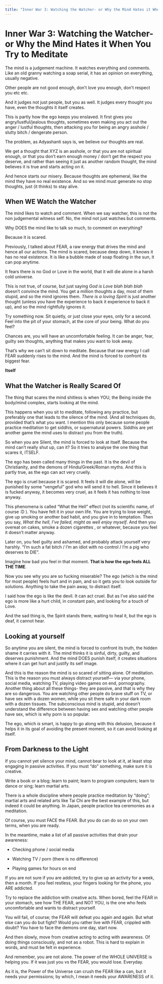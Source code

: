 ```yaml
---
title: "Inner War 3: Watching the Watcher- or Why the Mind Hates it When You Try to Meditate"
---
```



# Inner War 3: Watching the Watcher- or Why the Mind Hates it When You Try to Meditate




 

The mind is a judgement machine. It watches everything and comments. Like an old granny watching a soap serial, it has an opinion on everything, usually negative. 

 

Other people are not good enough, don’t love you enough, don’t respect you etc etc. 

 

And it judges not just people, but you as well. It judges every thought you have, even the thoughts it itself creates. 

 

This is partly how the ego keeps you enslaved. It first gives you angry/lustful/jealous thoughts, sometimes even making you act out the anger / lustful thoughts, then attacking you for being an angry asshole / slutty bitch / dengerate person. 

 

The problem, as Adyashanti says is, we believe our thoughts are real. 

 

We get a thought that XYZ is an asshole, or that you are not spiritual enough, or that you don’t earn enough money / don’t get the respect you deserve, and rather than seeing it just as another random thought, the mind believes it is true and starts acting on it. 

 

And hence starts our misery. Because thoughts are ephemeral, like the mind they have no real existence. And so we mind must generate no stop thoughts, just (it thinks) to stay alive. 

 

## When WE Watch the Watcher 

 

The mind likes to watch and comment. When we say watcher, this is not the non judgemental witness self. No, the mind not just watches but comments. 

 

Why DOES the mind like to talk so much, to comment on everything? 

 

Because it is scared. 

 

Previously, I talked about FEAR, a raw energy that drives the mind and hence all our actions. The mind is scared, because deep down, it knows it has no real existence. It is like a bubble made of soap floating in the sun, it can pop anytime. 

 

It fears there is no God or Love in the world, that it will die alone in a harsh cold universe.  

 

This is not true, of course, but just saying *God is Love blah blah blah* doesn’t convince the mind. You get a million thoughts a day, most of them stupid, and so the mind ignores them. *There is a loving Spirit* is just another thought (unless you have the experience to back it experience to back it up), and so the mind rightfully ignores it. 

 

Try something now. Sit quietly, or just close your eyes, only for a second. Feel into the pit of your stomach, at the core of your being. What do you feel? 

 

Chances are, you will have an uncomfortable feeling. It can be anger, fear, guilty sex thoughts, anything that makes you want to look away. 

 

That’s why we can’t sit down to meditate. Because that raw energy I call FEAR suddenly rises to the mind. And the mind is forced to confront its biggest fear. 

 

**Itself** 

 

## What the Watcher is Really Scared Of

 

The thing that scares the mind shitless is when YOU, the Being inside the body/mind complex, starts looking at the mind. 

 

This happens when you sit to meditate, following any practice, but preferably one that leads to the silence of the mind. (And all techniques do, provided that’s what you want. I mention this only because some people practice meditation to get siddhis, or supernatural powers. Siddhis are yet another game the mind uses to distract you from the truth). 

 

So when you are Silent, the mind is forced to look at itself. Because the mind can’t really shut up, can it? So it tries to analyse the one thing that scares it, ITSELF. 

 

The ego has been called many things in the past. It is the devil of Christianity, and the demons of Hindu/Greek/Roman myths. And this is partly true, as the ego can act very cruelly. 

 

The ego is cruel because it is scared. It feels it will die alone, will be punished by some “vengeful” god who will send it to hell. Since it believes it is fucked anyway, it becomes very cruel, as it feels it has nothing to lose anyway. 

 

This phenomena is called “What the Hell” effect (not its scientific name, of course :D ). You have felt it in your own life. You are trying to lose weight, give up smoking or another bad habit, and you give in to temptation. Then you say, *What the hell, I’ve failed, might as well enjoy myself*. And then you overeat on cakes,  smoke a dozen cigarettes , or whatever, because you feel it doesn’t matter anyway. 

 

Later on, you feel guilty and ashamed, and probably attack yourself very harshly. “I’m such a fat bitch / I’m an idiot with no control / I’m a pig who deserves to DIE”.  

 

Imagine how bad you feel in that moment. **That is how the ego feels ALL THE TIME**. 

 

Now you see why you are so fucking miserable? The ego (which is the mind for most people) feels hurt and in pain, and so it gets you to look outside for solutions. Anything to take the pain away, to distract itself. 

 

I said how the ego is like the devil. It can act cruel. But as I’ve also said the ego is more like a hurt child, in constant pain, and looking for a touch of Love.

 

And the sad thing is, the Spirit stands there, waiting to heal it, but the ego is deaf, it cannot hear. 

 

## Looking at yourself 

 

So anytime you are silent, the mind is forced to confront its truth, the hidden shame it carries with it. The mind thinks it is sinful, dirty, guilty, and deserves punishment. And the mind DOES punish itself, it creates situations where it can get hurt and justify its self image. 

 

And this is the reason the mind is so scared of sitting alone. Of meditation. This is the reason you must always distract yourself— via your phone, social media, watching TV, playing video games on end, pornography. Another thing about all these things- they are passive, and that is why they are so dangerous.  You are watching other people do brave stuff on TV, or have sex with a dozen women, while you sit there safe in your dark room with a dozen tissues.  The subconscious mind is stupid, and doesn’t understand the difference between having sex and watching other people have sex, which is why porn is so popular. 

 

The ego, which *is* smart, is happy to go along with this delusion, because it helps it in its goal of avoiding the present moment, so it can avoid looking at itself. 

 

## From Darkness to the Light 

 

If you cannot yet silence your mind, cannot bear to look at it, at least stop engaging in passive activities. If you must “do” something, make sure it is creative. 

 

Write a book or a blog; learn to paint; learn to program computers; learn to dance or sing; learn martial arts. 

 

There is a whole discipline where people practice meditation by “doing”; martial arts and related arts like Tai Chi are the best example of this, but indeed it could be anything. In Japan, people practice tea ceremonies as a meditation. 

 

Of course, you must FACE the FEAR. But you do can do so on your own terms, when you are ready. 

 

In the meantime, make a list of all passive activities that drain your awareness: 

 

*    Checking phone / social media  

*    Watching TV / porn (there is no difference) 

*    Playing games for hours on end 

 

If you are not sure if you are addicted, try to give up an activity for a week, then a month. If you feel restless, your fingers looking for the phone, you ARE addicted. 

 

Try to replace the addiction with creative acts. When bored, feel the FEAR in your stomach, see how THE FEAR, and NOT YOU, is the one who feels uncomfortable and wants to distract yourself. 

 

You will fail, of course; the FEAR will defeat you again and again. But what else can you do but fight? Would you rather live with FEAR, crippled with doubt? You have to face the demons one day, start now. 

 
And then slowly, move from creative acting to acting with awareness. Of doing things consciously, and not as a robot. This is hard to explain in words, and must be felt in experience.

And remember, you are not alone. The power of the WHOLE UNIVERSE is helping you. If it was just you vs the FEAR, you would lose. Everyday. 

 

As it is, the Power of the Universe can crush the FEAR like a can, but it needs your permissions; by which, I mean it needs your AWARENESS of it. 
